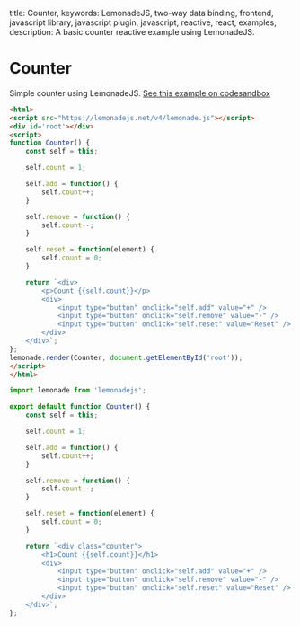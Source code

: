 title: Counter,
keywords: LemonadeJS, two-way data binding, frontend, javascript library, javascript plugin, javascript, reactive, react, examples,
description: A basic counter reactive example using LemonadeJS.

Counter
=======

Simple counter using LemonadeJS. [See this example on codesandbox](https://codesandbox.io/s/lemonadejs-basic-reactive-counter-430pge)

```html
<html>
<script src="https://lemonadejs.net/v4/lemonade.js"></script>
<div id='root'></div>
<script>
function Counter() {
    const self = this;

    self.count = 1;

    self.add = function() {
        self.count++;
    }

    self.remove = function() {
        self.count--;
    }

    self.reset = function(element) {
        self.count = 0;
    }

    return `<div>
        <p>Count {{self.count}}</p>
        <div>
            <input type="button" onclick="self.add" value="+" />
            <input type="button" onclick="self.remove" value="-" />
            <input type="button" onclick="self.reset" value="Reset" />
        </div>
    </div>`;
};
lemonade.render(Counter, document.getElementById('root'));
</script>
</html>
```
```javascript
import lemonade from 'lemonadejs';

export default function Counter() {
    const self = this;

    self.count = 1;

    self.add = function() {
        self.count++;
    }

    self.remove = function() {
        self.count--;
    }

    self.reset = function(element) {
        self.count = 0;
    }

    return `<div class="counter">
        <h1>Count {{self.count}}</h1>
        <div>
            <input type="button" onclick="self.add" value="+" />
            <input type="button" onclick="self.remove" value="-" />
            <input type="button" onclick="self.reset" value="Reset" />
        </div>
    </div>`;
};
```
